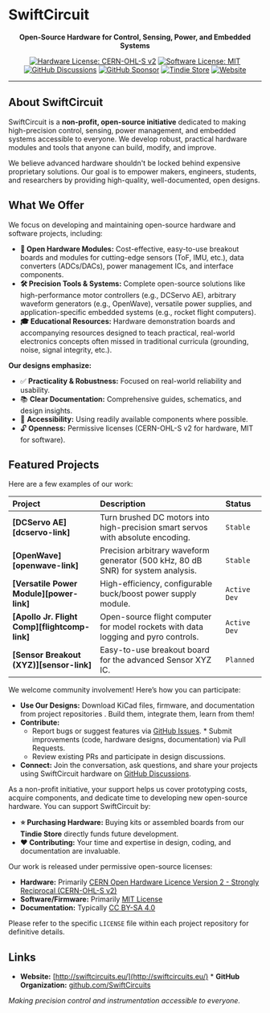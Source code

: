 # SwiftCircuit

<p align="center">
  <strong>Open-Source Hardware for Control, Sensing, Power, and Embedded Systems</strong>
</p>

<p align="center">
  <a href="LICENSE_HARDWARE"><img src="https://img.shields.io/badge/Hardware%20License-CERN--OHL--S%20v2-blueviolet" alt="Hardware License: CERN-OHL-S v2"></a>
  <a href="LICENSE_SOFTWARE"><img src="https://img.shields.io/badge/Software%20License-MIT-blue" alt="Software License: MIT"></a>
  <a href="https://github.com/SwiftCircuit/SwiftCircuit/discussions"><img src="https://img.shields.io/github/discussions/SwiftCircuit/SwiftCircuit" alt="GitHub Discussions"></a> <a href="https://github.com/sponsors/YourGitHubUsername"><img src="https://img.shields.io/badge/GitHub-Sponsor-ea4aaa" alt="GitHub Sponsor"></a> <a href="YOUR_TINDIE_STORE_URL"><img src="https://img.shields.io/badge/Tindie-Store-green" alt="Tindie Store"></a>
  <a href="http://swiftcircuits.eu/"><img src="https://img.shields.io/badge/Website-swiftcircuits.eu-informational" alt="Website"></a> </p>

---

## About SwiftCircuit

SwiftCircuit is a **non-profit, open-source initiative** dedicated to making high-precision control, sensing, power management, and embedded systems accessible to everyone. We develop robust, practical hardware modules and tools that anyone can build, modify, and improve.

We believe advanced hardware shouldn't be locked behind expensive proprietary solutions. Our goal is to empower makers, engineers, students, and researchers by providing high-quality, well-documented, open designs.

## What We Offer

We focus on developing and maintaining open-source hardware and software projects, including:

* **🔌 Open Hardware Modules:** Cost-effective, easy-to-use breakout boards and modules for cutting-edge sensors (ToF, IMU, etc.), data converters (ADCs/DACs), power management ICs, and interface components.
* **🛠️ Precision Tools & Systems:** Complete open-source solutions like high-performance motor controllers (e.g., DCServo AE), arbitrary waveform generators (e.g., OpenWave), versatile power supplies, and application-specific embedded systems (e.g., rocket flight computers).
* **🎓 Educational Resources:** Hardware demonstration boards and accompanying resources designed to teach practical, real-world electronics concepts often missed in traditional curricula (grounding, noise, signal integrity, etc.).

**Our designs emphasize:**

* ✅ **Practicality & Robustness:** Focused on real-world reliability and usability.
* 📚 **Clear Documentation:** Comprehensive guides, schematics, and design insights.
* 👐 **Accessibility:** Using readily available components where possible.
* 🔓 **Openness:** Permissive licenses (CERN-OHL-S v2 for hardware, MIT for software).

## Featured Projects

Here are a few examples of our work:

| Project                                     | Description                                                                                 | Status      |
| :------------------------------------------ | :------------------------------------------------------------------------------------------ | :---------- |
| **[DCServo AE][dcservo-link]** | Turn brushed DC motors into high-precision smart servos with absolute encoding.             | `Stable`    |
| **[OpenWave][openwave-link]** | Precision arbitrary waveform generator (500 kHz, 80 dB SNR) for system analysis.            | `Stable`    |
| **[Versatile Power Module][power-link]** | High-efficiency, configurable buck/boost power supply module.                               | `Active Dev`|
| **[Apollo Jr. Flight Comp][flightcomp-link]** | Open-source flight computer for model rockets with data logging and pyro controls.        | `Active Dev`|
| **[Sensor Breakout (XYZ)][sensor-link]** | Easy-to-use breakout board for the advanced Sensor XYZ IC.                                  | `Planned`   |


We welcome community involvement! Here’s how you can participate:

* **Use Our Designs:** Download KiCad files, firmware, and documentation from project repositories . Build them, integrate them, learn from them!
* **Contribute:**
    * Report bugs or suggest features via [GitHub Issues](https://github.com/SwiftCircuits/issues). * Submit improvements (code, hardware designs, documentation) via Pull Requests.
    * Review existing PRs and participate in design discussions.
* **Connect:** Join the conversation, ask questions, and share your projects using SwiftCircuit hardware on [GitHub Discussions](https://github.com/SwiftCircuits/discussions).

As a non-profit initiative, your support helps us cover prototyping costs, acquire components, and dedicate time to developing new open-source hardware. You can support SwiftCircuit by:

* **⭐ Purchasing Hardware:** Buying kits or assembled boards from our **Tindie Store** directly funds future development.
* **❤️ Contributing:** Your time and expertise in design, coding, and documentation are invaluable.


Our work is released under permissive open-source licenses:

* **Hardware:** Primarily [CERN Open Hardware Licence Version 2 - Strongly Reciprocal (CERN-OHL-S v2)](https://cern-ohl.web.cern.ch/cern-ohl-s-v2)
* **Software/Firmware:** Primarily [MIT License](https://opensource.org/licenses/MIT)
* **Documentation:** Typically [CC BY-SA 4.0](https://creativecommons.org/licenses/by-sa/4.0/)

Please refer to the specific `LICENSE` file within each project repository for definitive details.

## Links

* **Website:** [http://swiftcircuits.eu/](http://swiftcircuits.eu/) * **GitHub Organization:** [github.com/SwiftCircuits](https://github.com/SwiftCircuits)

*Making precision control and instrumentation accessible to everyone.*
